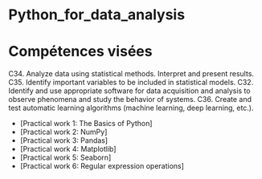 # Python_for_data_analysis

# Compétences visées
C34. Analyze data using statistical methods. Interpret and present results.
C35. Identify important variables to be included in statistical models.
C32. Identify and use appropriate software for data acquisition and analysis to observe phenomena and study the behavior of systems.
C36. Create and test automatic learning algorithms (machine learning, deep learning, etc.).

  - [Practical work 1: The Basics of Python]
  - [Practical work 2: NumPy]
  - [Practical work 3: Pandas] 
  - [Practical work 4: Matplotlib]
  - [Practical work 5: Seaborn]
  - [Practical work 6: Regular expression operations]
